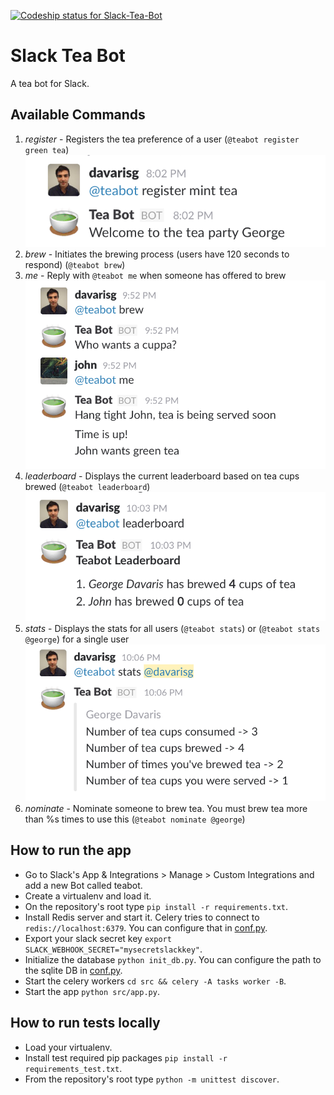 [![Codeship status for Slack-Tea-Bot](https://codeship.com/projects/730b8b40-6278-0134-e9e6-0ae4dffb78c7/status?branch=master)](https://codeship.com/projects/175112)

# Slack Tea Bot

A tea bot for Slack.

## Available Commands ##

1. _register_ - Registers the tea preference of a user (`@teabot register green tea`)
![Register](screenshots/register.png)
2. _brew_ - Initiates the brewing process (users have 120 seconds to respond) (`@teabot brew`)
3. _me_ - Reply with `@teabot me` when someone has offered to brew
![Brew](screenshots/brew.png)
4. _leaderboard_ - Displays the current leaderboard based on tea cups brewed (`@teabot leaderboard`)
![Leaderboard](screenshots/leaderboard.png)
5. _stats_ - Displays the stats for all users (`@teabot stats`) or (`@teabot stats @george`) for a single user
![Stats](screenshots/stats.png)
6. _nominate_ - Nominate someone to brew tea. You must brew tea more than %s times to use this (`@teabot nominate @george`)


## How to run the app ##

* Go to Slack's App & Integrations > Manage > Custom Integrations and add a new Bot called teabot.
* Create a virtualenv and load it.
* On the repository's root type `pip install -r requirements.txt`.
* Install Redis server and start it. Celery tries to connect to `redis://localhost:6379`. You can configure that in [conf.py](src/conf.py).
* Export your slack secret key `export SLACK_WEBHOOK_SECRET="mysecretslackkey"`.
* Initialize the database `python init_db.py`. You can configure the path to the sqlite DB in [conf.py](src/conf.py).
* Start the celery workers `cd src && celery -A tasks worker -B`.
* Start the app `python src/app.py`.


## How to run tests locally ##

* Load your virtualenv.
* Install test required pip packages `pip install -r requirements_test.txt`.
* From the repository's root type `python -m unittest discover`.
